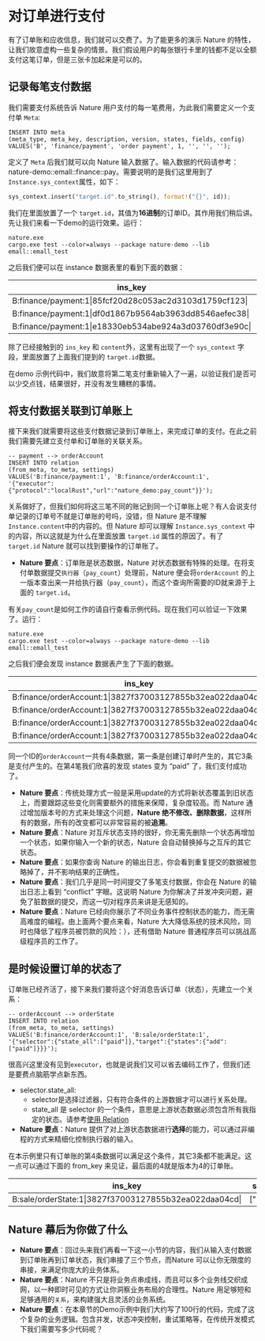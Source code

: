 # 对订单进行支付

有了订单账和应收信息，我们就可以交费了。为了能更多的演示 Nature 的特性，让我们故意虚构一些复杂的情景。我们假设用户的每张银行卡里的钱都不足以全额支付这笔订单，但是三张卡加起来是可以的。

## 记录每笔支付数据

我们需要支付系统告诉 Nature 用户支付的每一笔费用，为此我们需要定义一个支付单 `Meta`:

```mysql
INSERT INTO meta
(meta_type, meta_key, description, version, states, fields, config)
VALUES('B', 'finance/payment', 'order payment', 1, '', '', '');
```

定义了 `Meta` 后我们就可以向 Nature 输入数据了。输入数据的代码请参考：nature-demo::emall::finance::pay。需要说明的是我们这里用到了`Instance.sys_context`属性，如下：

```rust
sys_context.insert("target.id".to_string(), format!("{}", id));
```

我们在里面放置了一个 `target.id`，其值为**16进制**的订单ID。其作用我们稍后讲。先让我们来看一下demo的运行效果。运行：

```shell
nature.exe
cargo.exe test --color=always --package nature-demo --lib emall::emall_test
```

之后我们便可以在 instance 数据表里的看到下面的数据：

| ins_key                                                 | content                                                      | sys_context                                     |
| ------------------------------------------------------- | ------------------------------------------------------------ | ----------------------------------------------- |
| B:finance/payment:1\|85fcf20d28c053ac2d3103d1759cf123\| | {"order":4665262802592301254545277299928466637,"from_account":"b","paid":200,"pay_time":1589670980281} | {"target.id":"3827f37003127855b32ea022daa04cd"} |
| B:finance/payment:1\|df0d1867b9564ab3963dd8546aefec38\| | {"order":4665262802592301254545277299928466637,"from_account":"c","paid":700,"pay_time":1589670980286} | {"target.id":"3827f37003127855b32ea022daa04cd"} |
| B:finance/payment:1\|e18330eb534abe924a3d03760df3e90c\| | {"order":4665262802592301254545277299928466637,"from_account":"a","paid":100,"pay_time":1589670980275} | {"target.id":"3827f37003127855b32ea022daa04cd"} |

除了已经接触到的 `ins_key` 和 `content`外，这里有出现了一个 `sys_context` 字段，里面放置了上面我们提到的 `target.id`数据。

在demo 示例代码中，我们故意将第二笔支付重新输入了一遍，以验证我们是否可以少交点钱，结果很好，并没有发生糟糕的事情。

## 将支付数据关联到订单账上

接下来我们就需要将这些支付数据记录到订单账上，来完成订单的支付。在此之前我们需要先建立支付单和订单账的关联关系。

```mysql
-- payment --> orderAccount
INSERT INTO relation
(from_meta, to_meta, settings)
VALUES('B:finance/payment:1', 'B:finance/orderAccount:1', '{"executor":{"protocol":"localRust","url":"nature_demo:pay_count"}}');
```

关系做好了，但我们如何将这三笔不同的账记到同一个订单账上呢？有人会说支付单记录的订单号不就是订单账的号吗，没错，但 Nature 是不理解 `Instance.content`中的内容的。但 Nature 却可以理解 `Instance.sys_context` 中的内容，所以这就是为什么在里面放置 `target.id` 属性的原因了。有了 `target.id` Nature 就可以找到要操作的订单账了。

- **Nature 要点**：订单账是状态数据，Nature 对状态数据有特殊的处理。在将支付单数据提交`执行器`（`pay_count`）处理前，Nature 便会将`orderAccount` 的上一版本查出来一并给执行器（`pay_count`），而这个查询所需要的ID就来源于上面的 `target.id`。

有关`pay_count`是如何工作的请自行查看示例代码。现在我们可以验证一下效果了。运行：

```shell
nature.exe
cargo.exe test --color=always --package nature-demo --lib emall::emall_test
```

之后我们便会发现 instance 数据表产生了下面的数据。

| ins_key                                                     | content                                                      | states      | state_version | from_key                                                   |
| ----------------------------------------------------------- | ------------------------------------------------------------ | ----------- | ------------- | ---------------------------------------------------------- |
| B:finance/orderAccount:1\|3827f37003127855b32ea022daa04cd\| | {"receivable":1000,"total_paid":0,"last_paid":0,"reason":"NewOrder","diff":-1000} | ["unpaid"]  | 1             |B:sale/order:1\|3827f37003127855b32ea022daa04cd\|\|0 |
| B:finance/orderAccount:1\|3827f37003127855b32ea022daa04cd\| | {"receivable":1000,"total_paid":100,"last_paid":100,"reason":"Pay","diff":-900} | ["partial"] | 2             | B:finance/payment:1\|e18330eb534abe924a3d03760df3e90c\|\|0 |
| B:finance/orderAccount:1\|3827f37003127855b32ea022daa04cd\| | {"receivable":1000,"total_paid":300,"last_paid":200,"reason":"Pay","diff":-700} | ["partial"] | 3             | B:finance/payment:1\|85fcf20d28c053ac2d3103d1759cf123\|\|0 |
| B:finance/orderAccount:1\|3827f37003127855b32ea022daa04cd\| | {"receivable":1000,"total_paid":1000,"last_paid":700,"reason":"Pay","diff":0} | ["paid"]    | 4             | B:finance/payment:1\|df0d1867b9564ab3963dd8546aefec38\|\|0 |

同一个ID的`orderAccount`一共有4条数据，第一条是创建订单时产生的，其它3条是支付产生的。在第4笔我们欣喜的发现 states 变为 “paid” 了，我们支付成功了。

- **Nature 要点**：传统处理方式一般是采用update的方式将新状态覆盖到旧状态上，而要跟踪这些变化则需要额外的措施来保障，复杂度较高。而 Nature 通过增加版本号的方式来处理这个问题，**Nature 绝不修改、删除数据**，这样所有的数据，所有的改变都可以非常容易的被**追溯**。
- **Nature 要点**：Nature 对互斥状态支持的很好，你无需先删除一个状态再增加一个状态，如果你输入一个新的状态，Nature 会自动替换掉与之互斥的其它状态。
- **Nature 要点**：如果你查询 Nature 的输出日志，你会看到重复提交的数据被忽略掉了，并不影响结果的正确性。
- **Nature 要点**：我们几乎是同一时间提交了多笔支付数据，你会在 Nature 的输出日志上看到 “conflict” 字眼。这说明 Nature 为你解决了并发冲突问题，避免了脏数据的提交，而这一切对程序员来讲是无感知的。
- **Nature 要点**：Nature 已经向你展示了不同业务事件控制状态的能力，而无需高难度的编程。由上面两个要点来看，Nature 大大降低系统的技术风险，同时也降低了程序员被罚款的风险：），还有借助 Nature 普通程序员可以挑战高级程序员的工作了。

## 是时候设置订单的状态了

订单账已经齐活了，接下来我们要将这个好消息告诉订单（状态），先建立一个关系：

```mysql
-- orderAccount --> orderState
INSERT INTO relation
(from_meta, to_meta, settings)
VALUES('B:finance/orderAccount:1', 'B:sale/orderState:1', '{"selector":{"state_all":["paid"]},"target":{"states":{"add":["paid"]}}}');
```

很高兴这里没有见到`executor`，也就是说我们又可以省去编码工作了，但我们还是要费点脑筋学点新东西。

- selector.state_all: 
  - selector是选择过滤器，只有符合条件的上游数据才可以进行关系处理。
  - state_all 是 selector 的一个条件，意思是上游状态数据必须包含所有我指定的状态。请参考[使用 Relation](https://github.com/llxxbb/Nature/blob/master/doc/ZH/help/relation.md)
- **Nature 要点**：Nature 提供了对上游状态数据进行**选择**的能力，可以通过非编程的方式来精细化控制执行器的输入。

在本示例里只有订单账的第4条数据可以满足这个条件，其它3条都不能满足。这一点可以通过下面的 from_key 来见证，最后面的4就是版本为4的订单账。

| ins_key                                                | states   | state_version | from_key                                             |
| ------------------------------------------------------ | -------- | ------------- | ---------------------------------------------------- |
| B:sale/orderState:1\|3827f37003127855b32ea022daa04cd\| | ["paid"] | 2             |B:finance/orderAccount:1\|3827f37003127855b32ea022daa04cd\|\|4|


## Nature 幕后为你做了什么

- **Nature 要点**：回过头来我们再看一下这一小节的内容，我们从输入支付数据到订单账再到订单状态，我们串接了三个节点，而Nature 可以让你无限度的串接，来满足你庞大的业务体系。
- **Nature 要点**：Nature 不只是将业务点串成线，而且可以多个业务线交织成网，以一种即时可见的方式让你洞察业务布局的合理性。Nature 用足够短和足够通用的`关系`，来构建强大且灵活的业务系统。
- **Nature 要点**：在本章节的Demo示例中我们大约写了100行的代码，完成了这个复杂的业务逻辑。包含并发，状态冲突控制，重试策略等，在传统开发模式下我们需要写多少代码呢？



